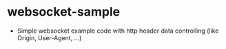 # websocket-sample
- Simple websocket example code with http header data controlling (like Origin, User-Agent, ...)
